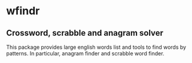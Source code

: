 # wfindr
## Crossword, scrabble and anagram solver

This package provides large english words list and tools to find words by patterns. In particular, anagram finder and scrabble word finder.
